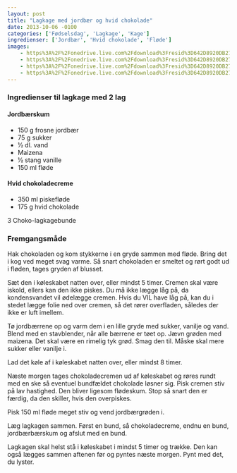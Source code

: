 ```yaml
---
layout: post
title: "Lagkage med jordbær og hvid chokolade"
date: 2013-10-06 -0100
categories: ['Fødselsdag', 'Lagkage', 'Kage']
ingredienser: ['Jordbær', 'Hvid chokolade', 'Fløde']
images:
    - https%3A%2F%2Fonedrive.live.com%2Fdownload%3Fresid%3D642D8920DB2784EE!126089
    - https%3A%2F%2Fonedrive.live.com%2Fdownload%3Fresid%3D642D8920DB2784EE!126088
    - https%3A%2F%2Fonedrive.live.com%2Fdownload%3Fresid%3D642D8920DB2784EE!126090
    - https%3A%2F%2Fonedrive.live.com%2Fdownload%3Fresid%3D642D8920DB2784EE!126092
---
```


### Ingredienser til lagkage med 2 lag
#### Jordbærskum
-  150 g frosne jordbær
-  75 g sukker
-  ½ dl. vand
-  Maizena 
-  ½ stang vanille
-  150 ml fløde

#### Hvid chokoladecreme
-  350 ml piskefløde
-  175 g hvid chokolade 

3 Choko-lagkagebunde

### Fremgangsmåde
Hak chokoladen og kom stykkerne i en gryde sammen med fløde. Bring det i kog ved meget svag varme. Så snart chokoladen er smeltet og rørt godt ud i fløden, tages gryden af blusset. 

Sæt den i køleskabet natten over, eller mindst 5 timer. Cremen skal være iskold, ellers kan den ikke piskes. Du må ikke lægge låg på, da kondensvandet vil ødelægge cremen. Hvis du VIL have låg på, kan du i stedet lægge folie ned over cremen, så det rører overfladen, således der ikke er luft imellem. 

Tø jordbærrene op og varm dem i en lille gryde med sukker, vanilje og vand. Blend med en stavblender, når alle bærrene er tøet op. Jævn grøden med maizena. Det skal være en rimelig tyk grød. Smag den til. Måske skal mere sukker eller vanilje i. 

Lad det køle af i køleskabet natten over, eller mindst 8 timer. 

Næste morgen tages chokoladecremen ud af køleskabet og røres rundt med en ske så eventuel bundfældet chokolade løsner sig. Pisk cremen stiv på lav hastighed. Den bliver ligesom flødeskum. Stop så snart den er færdig, da den skiller, hvis den overpiskes. 

Pisk 150 ml fløde meget stiv og vend jordbærgrøden i. 

Læg lagkagen sammen. Først en bund, så chokoladecreme, endnu en bund, jordbærbærskum og afslut med en bund. 

Lagkagen skal helst stå i køleskabet i mindst 5 timer og trække. Den kan også lægges sammen aftenen før og pyntes næste morgen. Pynt med det, du lyster.  
